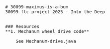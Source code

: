 <pre>
# 30099-maximus-is-a-bum
30099 ftc project 2025 - Into the Deep


### Resources
**1. Mechanum wheel drive code**<br />
    See Mechanum-drive.java
</pre>
